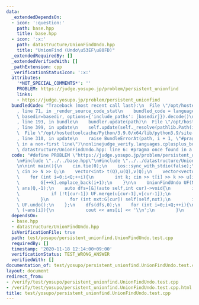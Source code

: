 ```yaml
---
data:
  _extendedDependsOn:
  - icon: ':question:'
    path: base.hpp
    title: base.hpp
  - icon: ':x:'
    path: datastructure/UnionFindUndo.hpp
    title: "UnionFind (Undo\u53EF\u80FD)"
  _extendedRequiredBy: []
  _extendedVerifiedWith: []
  _pathExtension: cpp
  _verificationStatusIcon: ':x:'
  attributes:
    '*NOT_SPECIAL_COMMENTS*': ''
    PROBLEM: https://judge.yosupo.jp/problem/persistent_unionfind
    links:
    - https://judge.yosupo.jp/problem/persistent_unionfind
  bundledCode: "Traceback (most recent call last):\n  File \"/opt/hostedtoolcache/Python/3.9.0/x64/lib/python3.9/site-packages/onlinejudge_verify/documentation/build.py\"\
    , line 71, in _render_source_code_stat\n    bundled_code = language.bundle(stat.path,\
    \ basedir=basedir, options={'include_paths': [basedir]}).decode()\n  File \"/opt/hostedtoolcache/Python/3.9.0/x64/lib/python3.9/site-packages/onlinejudge_verify/languages/cplusplus.py\"\
    , line 193, in bundle\n    bundler.update(path)\n  File \"/opt/hostedtoolcache/Python/3.9.0/x64/lib/python3.9/site-packages/onlinejudge_verify/languages/cplusplus_bundle.py\"\
    , line 399, in update\n    self.update(self._resolve(pathlib.Path(included), included_from=path))\n\
    \  File \"/opt/hostedtoolcache/Python/3.9.0/x64/lib/python3.9/site-packages/onlinejudge_verify/languages/cplusplus_bundle.py\"\
    , line 310, in update\n    raise BundleErrorAt(path, i + 1, \"#pragma once found\
    \ in a non-first line\")\nonlinejudge_verify.languages.cplusplus_bundle.BundleErrorAt:\
    \ datastructure/UnionFindUndo.hpp: line 6: #pragma once found in a non-first line\n"
  code: "#define PROBLEM \"https://judge.yosupo.jp/problem/persistent_unionfind\"\n\
    \n#include \"../../base.hpp\"\n#include \"../../datastructure/UnionFindUndo.hpp\"\
    \n\nint main(){\n    cin.tie(0);\n    ios::sync_with_stdio(false);\n    int N,Q;\
    \ cin >> N >> Q;\n    vector<int> t(Q),u(Q),v(Q);\n    vector<vector<int>> G(Q+1);\n\
    \    for (int i=0;i<Q;++i){\n        int k; cin >> t[i] >> k >> u[i] >> v[i];\n\
    \        G[++k].emplace_back(i+1);\n    }\n\n    UnionFindUndo UF(N);\n    vector<int>\
    \ ans(Q,-1);\n    auto dfs=[&](auto self,int cur)->void{\n        if (cur){\n\
    \            if (!t[cur-1]) UF.merge(u[cur-1],v[cur-1]);\n            else ans[cur-1]=UF.same(u[cur-1],v[cur-1]);\n\
    \        }\n        for (int nxt:G[cur]) self(self,nxt);\n        if (cur&&!t[cur-1])\
    \ UF.undo();\n    };\n    dfs(dfs,0);\n    for (int i=0;i<Q;++i){\n        if\
    \ (~ans[i]){\n            cout << ans[i] << '\\n';\n        }\n    }\n}"
  dependsOn:
  - base.hpp
  - datastructure/UnionFindUndo.hpp
  isVerificationFile: true
  path: test/yosupo/persistent_unionfind.UnionFindUndo.test.cpp
  requiredBy: []
  timestamp: '2020-11-18 12:14:00+09:00'
  verificationStatus: TEST_WRONG_ANSWER
  verifiedWith: []
documentation_of: test/yosupo/persistent_unionfind.UnionFindUndo.test.cpp
layout: document
redirect_from:
- /verify/test/yosupo/persistent_unionfind.UnionFindUndo.test.cpp
- /verify/test/yosupo/persistent_unionfind.UnionFindUndo.test.cpp.html
title: test/yosupo/persistent_unionfind.UnionFindUndo.test.cpp
---
```


